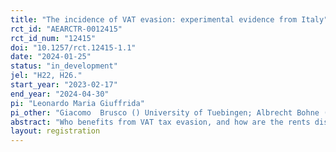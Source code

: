```yaml
---
title: "The incidence of VAT evasion: experimental evidence from Italy"
rct_id: "AEARCTR-0012415"
rct_id_num: "12415"
doi: "10.1257/rct.12415-1.1"
date: "2024-01-25"
status: "in_development"
jel: "H22, H26."
start_year: "2023-02-17"
end_year: "2024-04-30"
pi: "Leonardo Maria Giuffrida"
pi_other: "Giacomo  Brusco () University of Tuebingen; Albrecht Bohne () ZEW Mannheim"
abstract: "Who benefits from VAT tax evasion, and how are the rents distributed between sellers and buyers? How much of the “saved” taxes does the seller pass on to the consumer, and what does this depend on? When the tax of a commodity or service is evaded, it is unclear who reaps the benefits. While the general distributional effect of taxes (incidence) has been frequently studied in the literature, little is known about how the rents of evasion are split between consumers and producers. While some theoretical general-equilibrium models would predict factor prices adjust so that firm owners do not benefit from evasion in equilibrium, we have very limited empirical evidence, which so far has only been based on online surveys. This project aims to quantify the incidence of evasion by conducting an innovative survey-based field experiment in Italy. Thanks to a randomized treatment design, we elicit average price differentials by the method of payment in order to back out what portion of evaded taxes are passed on to consumers."
layout: registration
---
```


